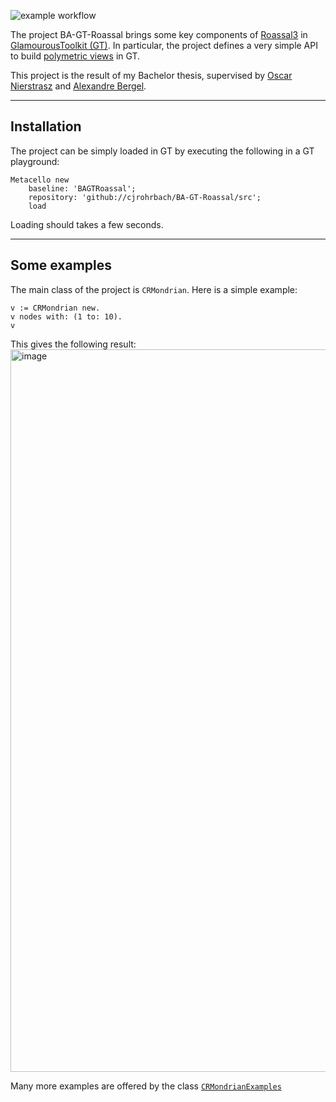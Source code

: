 ![example workflow](https://github.com/cjrohrbach/BA-GT-Roassal/actions/workflows/runG.yml/badge.svg)

The project BA-GT-Roassal brings some key components of [Roassal3](https://github.com/ObjectProfile/Roassal3) in [GlamourousToolkit (GT)](https://gtoolkit.com). In particular, the project defines a very simple API to build [polymetric views](https://ieeexplore.ieee.org/document/1232284) in GT.

This project is the result of my Bachelor thesis, supervised by [Oscar Nierstrasz](http://scg.unibe.ch/staff/oscar) and [Alexandre Bergel](http://bergel.eu).


____
## Installation

The project can be simply loaded in GT by executing the following in a GT playground:

```Smalltalk
Metacello new
	baseline: 'BAGTRoassal';
	repository: 'github://cjrohrbach/BA-GT-Roassal/src';
	load
 ```

Loading should takes a few seconds.
____
## Some examples

The main class of the project is `CRMondrian`. Here is a simple example:

```Smalltalk
v := CRMondrian new.
v nodes with: (1 to: 10).
v
```
This gives the following result:
<img width="1156" alt="image" src="https://user-images.githubusercontent.com/393742/128203947-f08df5ad-fa13-4015-8e7e-3b9d30c76611.png">


Many more examples are offered by the class [`CRMondrianExamples`](https://github.com/cjrohrbach/BA-GT-Roassal/blob/master/src/CR-Graph/CRMondrianExamples.class.st)
